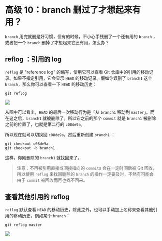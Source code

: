 
# 高级 10：branch 删过了才想起来有用？

`branch`  用完就删是好习惯，但有的时候，不小心手残删了一个还有用的 `branch` ，或者把一个 `branch` 删掉了才想起来它还有用，怎么办？

## reflog ：引用的 log

`reflog` 是 "reference log" 的缩写，使用它可以查看 Git 仓库中的引用的移动记录。如果不指定引用，它会显示 `HEAD` 的移动记录。假如你误删了 `branch1` 这个 `branch`，那么你可以查看一下 `HEAD` 的移动历史：

```shell
git reflog
```

![](https://user-gold-cdn.xitu.io/2017/11/22/15fe3de05468c613?w=602&h=78&f=jpeg&s=51327)

从图中可以看出，`HEAD` 的最后一次移动行为是「从 `branch1` 移动到 `master`」。而在这之后，`branch1` 就被删除了。所以它之前的那个 `commit` 就是 `branch1` 被删除之前的位置了，也就是第二行的 `c08de9a`。

所以现在就可以切换回 `c08de9a`，然后重新创建 `branch1` ：

```shell
git checkout c08de9a
git checkout -b branch1
```

这样，你刚删除的 `branch1` 就找回来了。

> 注意：不再被引用直接或间接指向的 `commit`s 会在一定时间后被 Git 回收，所以使用 `reflog` 来找回删除的 `branch` 的操作一定要及时，不然有可能会由于 `commit` 被回收而再也找不回来。

## 查看其他引用的 reflog

`reflog` 默认查看 `HEAD` 的移动历史，除此之外，也可以手动加上名称来查看其他引用的移动历史，例如某个 `branch`：

```shell
git reflog master
```

![](https://user-gold-cdn.xitu.io/2017/11/22/15fe3de0548714c7?w=629&h=98&f=jpeg&s=63093)